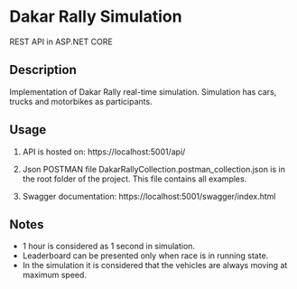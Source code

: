 # Dakar Rally Simulation

REST API in ASP.NET CORE

## Description

Implementation of Dakar Rally real-time simulation. Simulation has cars, trucks and motorbikes as participants.

## Usage

1. API is hosted on: https://localhost:5001/api/

2. Json POSTMAN file DakarRallyCollection.postman_collection.json is in the root folder of the project. This file contains all examples.

3. Swagger documentation: https://localhost:5001/swagger/index.html

## Notes

* 1 hour is considered as 1 second in simulation.
* Leaderboard can be presented only when race is in running state.
* In the simulation it is considered that the vehicles are always moving at maximum speed.
